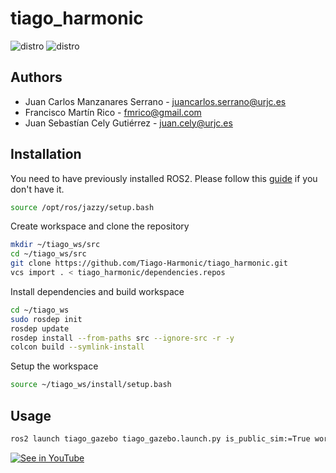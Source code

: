 # tiago_harmonic

![distro](https://img.shields.io/badge/Ubuntu%2024-Jammy%20Jellyfish-orange)
![distro](https://img.shields.io/badge/ROS2-Jazzy-blue)

## Authors
* Juan Carlos Manzanares Serrano - juancarlos.serrano@urjc.es 
* Francisco Martín Rico - fmrico@gmail.com
* Juan Sebastían Cely Gutiérrez - juan.cely@urjc.es 
  
## Installation

You need to have previously installed ROS2. Please follow this [guide](https://docs.ros.org/en/jazzy/Installation.html) if you don't have it.

```bash
source /opt/ros/jazzy/setup.bash
```

Create workspace and clone the repository

```bash
mkdir ~/tiago_ws/src
cd ~/tiago_ws/src
git clone https://github.com/Tiago-Harmonic/tiago_harmonic.git
vcs import . < tiago_harmonic/dependencies.repos
```

Install dependencies and build workspace
```bash
cd ~/tiago_ws
sudo rosdep init
rosdep update
rosdep install --from-paths src --ignore-src -r -y
colcon build --symlink-install 
```

Setup the workspace
```bash
source ~/tiago_ws/install/setup.bash
```

## Usage

```bash
ros2 launch tiago_gazebo tiago_gazebo.launch.py is_public_sim:=True world_name:=house # or empty
```

[![See in YouTube](https://img.youtube.com/vi/k_6EIEdKrc0/0.jpg)](https://www.youtube.com/watch?v=k_6EIEdKrc0)


